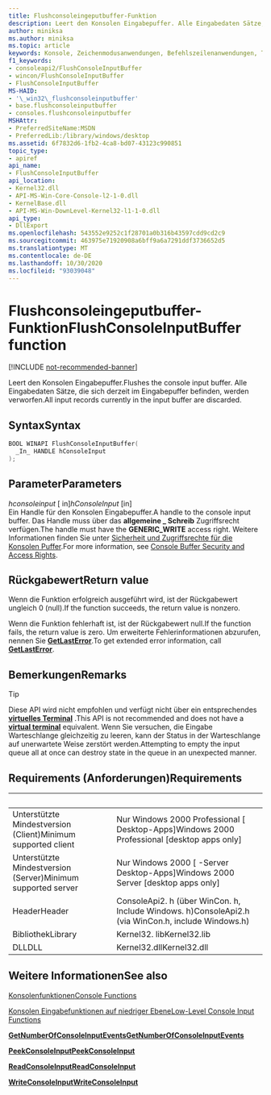 ```yaml
---
title: Flushconsoleingeputbuffer-Funktion
description: Leert den Konsolen Eingabepuffer. Alle Eingabedaten Sätze, die sich derzeit im Eingabepuffer befinden, werden verworfen.
author: miniksa
ms.author: miniksa
ms.topic: article
keywords: Konsole, Zeichenmodusanwendungen, Befehlszeilenanwendungen, Terminalanwendungen, Konsolen-API
f1_keywords:
- consoleapi2/FlushConsoleInputBuffer
- wincon/FlushConsoleInputBuffer
- FlushConsoleInputBuffer
MS-HAID:
- '\_win32\_flushconsoleinputbuffer'
- base.flushconsoleinputbuffer
- consoles.flushconsoleinputbuffer
MSHAttr:
- PreferredSiteName:MSDN
- PreferredLib:/library/windows/desktop
ms.assetid: 6f7832d6-1fb2-4ca8-bd07-43123c990851
topic_type:
- apiref
api_name:
- FlushConsoleInputBuffer
api_location:
- Kernel32.dll
- API-MS-Win-Core-Console-l2-1-0.dll
- KernelBase.dll
- API-MS-Win-DownLevel-Kernel32-l1-1-0.dll
api_type:
- DllExport
ms.openlocfilehash: 543552e9252c1f28701a0b316b43597cdd9cd2c9
ms.sourcegitcommit: 463975e71920908a6bff9a6a7291ddf3736652d5
ms.translationtype: MT
ms.contentlocale: de-DE
ms.lasthandoff: 10/30/2020
ms.locfileid: "93039048"
---
```

# <a name="flushconsoleinputbuffer-function"></a><span data-ttu-id="9cfa3-105">Flushconsoleingeputbuffer-Funktion</span><span class="sxs-lookup"><span data-stu-id="9cfa3-105">FlushConsoleInputBuffer function</span></span>

[!INCLUDE [not-recommended-banner](./includes/not-recommended-banner.md)]

<span data-ttu-id="9cfa3-106">Leert den Konsolen Eingabepuffer.</span><span class="sxs-lookup"><span data-stu-id="9cfa3-106">Flushes the console input buffer.</span></span> <span data-ttu-id="9cfa3-107">Alle Eingabedaten Sätze, die sich derzeit im Eingabepuffer befinden, werden verworfen.</span><span class="sxs-lookup"><span data-stu-id="9cfa3-107">All input records currently in the input buffer are discarded.</span></span>

## <a name="syntax"></a><span data-ttu-id="9cfa3-108">Syntax</span><span class="sxs-lookup"><span data-stu-id="9cfa3-108">Syntax</span></span>

```C
BOOL WINAPI FlushConsoleInputBuffer(
  _In_ HANDLE hConsoleInput
);
```

## <a name="parameters"></a><span data-ttu-id="9cfa3-109">Parameter</span><span class="sxs-lookup"><span data-stu-id="9cfa3-109">Parameters</span></span>

<span data-ttu-id="9cfa3-110">*hconsoleinput* \[ in\]</span><span class="sxs-lookup"><span data-stu-id="9cfa3-110">*hConsoleInput* \[in\]</span></span>  
<span data-ttu-id="9cfa3-111">Ein Handle für den Konsolen Eingabepuffer.</span><span class="sxs-lookup"><span data-stu-id="9cfa3-111">A handle to the console input buffer.</span></span> <span data-ttu-id="9cfa3-112">Das Handle muss über das **allgemeine \_ Schreib** Zugriffsrecht verfügen.</span><span class="sxs-lookup"><span data-stu-id="9cfa3-112">The handle must have the **GENERIC\_WRITE** access right.</span></span> <span data-ttu-id="9cfa3-113">Weitere Informationen finden Sie unter [Sicherheit und Zugriffsrechte für die Konsolen Puffer](console-buffer-security-and-access-rights.md).</span><span class="sxs-lookup"><span data-stu-id="9cfa3-113">For more information, see [Console Buffer Security and Access Rights](console-buffer-security-and-access-rights.md).</span></span>

## <a name="return-value"></a><span data-ttu-id="9cfa3-114">Rückgabewert</span><span class="sxs-lookup"><span data-stu-id="9cfa3-114">Return value</span></span>

<span data-ttu-id="9cfa3-115">Wenn die Funktion erfolgreich ausgeführt wird, ist der Rückgabewert ungleich 0 (null).</span><span class="sxs-lookup"><span data-stu-id="9cfa3-115">If the function succeeds, the return value is nonzero.</span></span>

<span data-ttu-id="9cfa3-116">Wenn die Funktion fehlerhaft ist, ist der Rückgabewert null.</span><span class="sxs-lookup"><span data-stu-id="9cfa3-116">If the function fails, the return value is zero.</span></span> <span data-ttu-id="9cfa3-117">Um erweiterte Fehlerinformationen abzurufen, nennen Sie [**GetLastError**](https://msdn.microsoft.com/library/windows/desktop/ms679360).</span><span class="sxs-lookup"><span data-stu-id="9cfa3-117">To get extended error information, call [**GetLastError**](https://msdn.microsoft.com/library/windows/desktop/ms679360).</span></span>

## <a name="remarks"></a><span data-ttu-id="9cfa3-118">Bemerkungen</span><span class="sxs-lookup"><span data-stu-id="9cfa3-118">Remarks</span></span>

> [!TIP]
> <span data-ttu-id="9cfa3-119">Diese API wird nicht empfohlen und verfügt nicht über ein entsprechendes **[virtuelles Terminal](console-virtual-terminal-sequences.md)** .</span><span class="sxs-lookup"><span data-stu-id="9cfa3-119">This API is not recommended and does not have a **[virtual terminal](console-virtual-terminal-sequences.md)** equivalent.</span></span> <span data-ttu-id="9cfa3-120">Wenn Sie versuchen, die Eingabe Warteschlange gleichzeitig zu leeren, kann der Status in der Warteschlange auf unerwartete Weise zerstört werden.</span><span class="sxs-lookup"><span data-stu-id="9cfa3-120">Attempting to empty the input queue all at once can destroy state in the queue in an unexpected manner.</span></span>

## <a name="requirements"></a><span data-ttu-id="9cfa3-121">Requirements (Anforderungen)</span><span class="sxs-lookup"><span data-stu-id="9cfa3-121">Requirements</span></span>

| &nbsp; | &nbsp; |
|-|-|
| <span data-ttu-id="9cfa3-122">Unterstützte Mindestversion (Client)</span><span class="sxs-lookup"><span data-stu-id="9cfa3-122">Minimum supported client</span></span> | <span data-ttu-id="9cfa3-123">Nur Windows 2000 Professional \[ Desktop-Apps\]</span><span class="sxs-lookup"><span data-stu-id="9cfa3-123">Windows 2000 Professional \[desktop apps only\]</span></span> |
| <span data-ttu-id="9cfa3-124">Unterstützte Mindestversion (Server)</span><span class="sxs-lookup"><span data-stu-id="9cfa3-124">Minimum supported server</span></span> | <span data-ttu-id="9cfa3-125">Nur Windows 2000 \[ -Server Desktop-Apps\]</span><span class="sxs-lookup"><span data-stu-id="9cfa3-125">Windows 2000 Server \[desktop apps only\]</span></span> |
| <span data-ttu-id="9cfa3-126">Header</span><span class="sxs-lookup"><span data-stu-id="9cfa3-126">Header</span></span> | <span data-ttu-id="9cfa3-127">ConsoleApi2. h (über WinCon. h, Include Windows. h)</span><span class="sxs-lookup"><span data-stu-id="9cfa3-127">ConsoleApi2.h (via WinCon.h, include Windows.h)</span></span> |
| <span data-ttu-id="9cfa3-128">Bibliothek</span><span class="sxs-lookup"><span data-stu-id="9cfa3-128">Library</span></span> | <span data-ttu-id="9cfa3-129">Kernel32. lib</span><span class="sxs-lookup"><span data-stu-id="9cfa3-129">Kernel32.lib</span></span> |
| <span data-ttu-id="9cfa3-130">DLL</span><span class="sxs-lookup"><span data-stu-id="9cfa3-130">DLL</span></span> | <span data-ttu-id="9cfa3-131">Kernel32.dll</span><span class="sxs-lookup"><span data-stu-id="9cfa3-131">Kernel32.dll</span></span> |

## <a name="see-also"></a><span data-ttu-id="9cfa3-132">Weitere Informationen</span><span class="sxs-lookup"><span data-stu-id="9cfa3-132">See also</span></span>

[<span data-ttu-id="9cfa3-133">Konsolenfunktionen</span><span class="sxs-lookup"><span data-stu-id="9cfa3-133">Console Functions</span></span>](console-functions.md)

[<span data-ttu-id="9cfa3-134">Konsolen Eingabefunktionen auf niedriger Ebene</span><span class="sxs-lookup"><span data-stu-id="9cfa3-134">Low-Level Console Input Functions</span></span>](low-level-console-input-functions.md)

[<span data-ttu-id="9cfa3-135">**GetNumberOfConsoleInputEvents**</span><span class="sxs-lookup"><span data-stu-id="9cfa3-135">**GetNumberOfConsoleInputEvents**</span></span>](getnumberofconsoleinputevents.md)

[<span data-ttu-id="9cfa3-136">**PeekConsoleInput**</span><span class="sxs-lookup"><span data-stu-id="9cfa3-136">**PeekConsoleInput**</span></span>](peekconsoleinput.md)

[<span data-ttu-id="9cfa3-137">**ReadConsoleInput**</span><span class="sxs-lookup"><span data-stu-id="9cfa3-137">**ReadConsoleInput**</span></span>](readconsoleinput.md)

[<span data-ttu-id="9cfa3-138">**WriteConsoleInput**</span><span class="sxs-lookup"><span data-stu-id="9cfa3-138">**WriteConsoleInput**</span></span>](writeconsoleinput.md)
